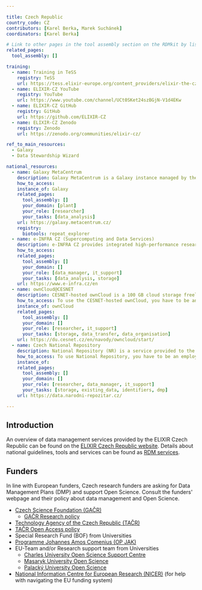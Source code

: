 ```yaml
---

title: Czech Republic
country_code: CZ
contributors: [Karel Berka, Marek Suchánek]
coordinators: [Karel Berka]

# Link to other pages in the tool assembly section on the RDMkit by listing the page_id 
related_pages:
  tool_assembly: []

training:
  - name: Training in TeSS
    registry: TeSS
    url: https://tess.elixir-europe.org/content_providers/elixir-the-czech-republic-node
  - name: ELIXIR-CZ YouTube
    registry: YouTube
    url: https://www.youtube.com/channel/UCt0SKet24szBGjN-V1d4EKw
  - name: ELIXIR-CZ GitHub
    registry: GitHub
    url: https://github.com/ELIXIR-CZ
  - name: ELIXIR-CZ Zenodo
    registry: Zenodo
    url: https://zenodo.org/communities/elixir-cz/

ref_to_main_resources: 
  - Galaxy
  - Data Stewardship Wizard

national_resources: 
  - name: Galaxy MetaCentrum
    description: Galaxy MetaCentrum is a Galaxy instance managed by the Czech ELIXIR node and [e-INFRA](https://www.e-infra.cz/en). It provides extra support for [RepeatExplorer](https://repeatexplorer-elixir.cerit-sc.cz/) tool for plant genomic analysis.
    how_to_access:
    instance_of: Galaxy
    related_pages:
      tool_assembly: []
      your_domain: [plant]
      your_role: [researcher]
      your_tasks: [data_analysis]
    url: https://galaxy.metacentrum.cz/
    registry:
      biotools: repeat_explorer
  - name: e-INFRA CZ (Supercomputing and Data Services)
    description: e-INFRA CZ provides integrated high-performance research computing/data storage environment, providing world-class services to government, industry, and researchers. It also cooperates with European Open Science Cloud (EOSC) implementation in the Czech Republic.
    how_to_access:
    related_pages:
      tool_assembly: []
      your_domain: []
      your_role: [data_manager, it_support]
      your_tasks: [data_analysis, storage]
    url: https://www.e-infra.cz/en
  - name: ownCloud@CESNET
    description: CESNET-hosted ownCloud is a 100 GB cloud storage freely available for Czech scientists to manage their data from any research projects.
    how_to_access: To use the CESNET-hosted ownCloud, you have to be an employee or a student of a Czech academic organization. For technical reasons, you have to have an account in [eduID.cz](https://eduid.cz).
    instance_of: ownCloud
    related_pages:
      tool_assembly: []
      your_domain: []
      your_role: [researcher, it_support]
      your_tasks: [storage, data_transfer, data_organisation]
    url: https://du.cesnet.cz/en/navody/owncloud/start/
  - name: Czech National Repository
    description: National Repository (NR) is a service provided to the scientific and research communities in the Czech Republic to store their generated research data together with persistent DOI identifier. NR service is currently under the pilot program. 
    how_to_access: To use National Repository, you have to be an employee or a student of a Czech academic organization. For technical reasons, you have to have an account in [eduID.cz](https://eduid.cz) and if you want to upload.
    instance_of:
    related_pages:
      tool_assembly: []
      your_domain: []
      your_role: [researcher, data_manager, it_support]
      your_tasks: [storage, existing_data, identifiers, dmp]
    url: https://data.narodni-repozitar.cz/

---
```


## Introduction 

An overview of data management services provided by the ELIXIR Czech Republic can be found on the [ELIXIR Czech Republic website](https://www.elixir-czech.cz/).
Details about national guidelines, tools and services can be found as [RDM services](https://www.elixir-czech.cz/?s=data+management).


## Funders

In line with European funders, Czech research funders are asking for Data Management Plans (DMP) and support Open Science. Consult the funders' webpage and their policy about data management and Open Science.
* [Czech Science Foundation (GAČR)](https://gacr.cz/en/)
  * [GAČR Research policy](https://gacr.cz/en/extracts-from-tender-documents/)
* [Technology Agency of the Czech Republic (TAČR)](https://www.tacr.cz/en/)
* [TAČR Open Access policy](https://www.tacr.cz/en/open-access-in-the-kappa-programme/)
* Special Research Fund (BOF) from Universities
* [ Programme Johannes Amos Comenius (OP JAK)](https://opjak.cz/en/)
* EU-Team and/or Research support team from Universities
  * [Charles University Open Science Support Centre](https://openscience.cuni.cz/OSCIEN-1.html)
  * [Masaryk University Open Science](https://openscience.muni.cz/en)
  * [Palacký University Open Science](https://openscience.upol.cz/en/)
* [National Information Centre for European Research (NICER)](https://www.tc.cz/en/offers/national-information-centre-for-european-research) (for help with navigating the EU funding system)
